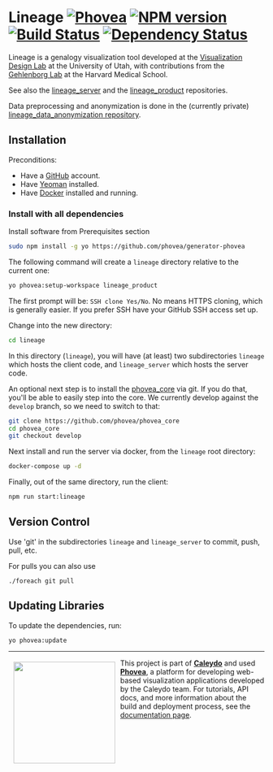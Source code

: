 Lineage [![Phovea][phovea-image]][phovea-url] [![NPM version][npm-image]][npm-url] [![Build Status][travis-image]][travis-url] [![Dependency Status][daviddm-image]][daviddm-url]
=====================

Lineage is a genalogy visualization tool developed at the [Visualization Design Lab](http://vdl.sci.utah.edu) at the University of Utah, with contributions from the [Gehlenborg Lab](http://gehlenborg.com/) at the Harvard Medical School. 

See also the [lineage_server](https://github.com/Caleydo/lineage_server) and the [lineage_product](https://github.com/Caleydo/lineage_product/) repositories.

Data preprocessing and anonymization is done in the (currently private) [lineage_data_anonymization repository](https://github.com/Caleydo/lineage_data_anonymization).


## Installation

Preconditions:
 * Have a [GitHub](http://github.com) account.
 * Have [Yeoman](http://yeoman.io/) installed.
 * Have [Docker](https://www.docker.com/) installed and running.

### Install with all dependencies

Install software from Prerequisites section

```bash
sudo npm install -g yo https://github.com/phovea/generator-phovea
```

The following command will create a `lineage` directory relative to the current one:

```bash
yo phovea:setup-workspace lineage_product
```
The first prompt will be: `SSH clone Yes/No`. No means HTTPS cloning, which is generally easier. If you prefer SSH have your GitHub SSH access set up.

Change into the new directory:

```bash
cd lineage
```

In this directory (`lineage`), you will have (at least) two subdirectories `lineage` which hosts the client code, and `lineage_server` which hosts the server code. 

An optional next step is to install the [phovea_core](https://github.com/phovea/phovea_core) via git. If you do that, you'll be able to easily step into the core. We currently develop against the `develop` branch, so we need to switch to that: 

```bash 
git clone https://github.com/phovea/phovea_core
cd phovea_core
git checkout develop
```

Next install and run the server via docker, from the `lineage` root directory:

```bash
docker-compose up -d
```

Finally, out of the same directory, run the client:

```bash
npm run start:lineage
```

## Version Control

Use 'git' in the subdirectories `lineage` and `lineage_server` to commit, push, pull, etc.

For pulls you can also use

```
./foreach git pull
```

## Updating Libraries

To update the dependencies, run: 

```
yo phovea:update
```


***

<a href="https://caleydo.org"><img src="http://caleydo.org/assets/images/logos/caleydo.svg" align="left" width="200px" hspace="10" vspace="6"></a>
This project is part of **[Caleydo](http://caleydo.org)** and used **[Phovea](http://phovea.caleydo.org/)**, a platform for developing web-based visualization applications developed by the Caleydo team. For tutorials, API docs, and more information about the build and deployment process, see the [documentation page](http://phovea.caleydo.org).


[phovea-image]: https://img.shields.io/badge/Phovea-Application-1BA64E.svg
[phovea-url]: https://phovea.caleydo.org
[npm-image]: https://badge.fury.io/js/lineage.svg
[npm-url]: https://npmjs.org/package/lineage
[travis-image]: https://travis-ci.org/Caleydo/lineage.svg?branch=master
[travis-url]: https://travis-ci.org/Caleydo/lineage
[daviddm-image]: https://david-dm.org/Caleydo/lineage/status.svg
[daviddm-url]: https://david-dm.org/Caleydo/lineage

